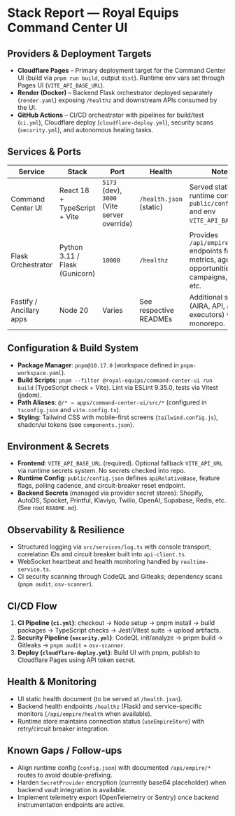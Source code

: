 # Stack Report — Royal Equips Command Center UI

## Providers & Deployment Targets
- **Cloudflare Pages** – Primary deployment target for the Command Center UI (build via `pnpm run build`, output `dist`). Runtime env vars set through Pages UI (`VITE_API_BASE_URL`).
- **Render (Docker)** – Backend Flask orchestrator deployed separately (`render.yaml`) exposing `/healthz` and downstream APIs consumed by the UI.
- **GitHub Actions** – CI/CD orchestrator with pipelines for build/test (`ci.yml`), Cloudflare deploy (`cloudflare-deploy.yml`), security scans (`security.yml`), and autonomous healing tasks.

## Services & Ports
| Service | Stack | Port | Health | Notes |
|---------|-------|------|--------|-------|
| Command Center UI | React 18 + TypeScript + Vite | `5173` (dev), `3000` (Vite server override) | `/health.json` (static) | Served statically; runtime config via `public/config.json` and env `VITE_API_BASE_URL`.
| Flask Orchestrator | Python 3.11 / Flask (Gunicorn) | `10000` | `/healthz` | Provides `/api/empire/*` endpoints for metrics, agents, opportunities, campaigns, chat, etc.
| Fastify / Ancillary apps | Node 20 | Varies | See respective READMEs | Additional services (AIRA, API, agent executors) within monorepo.

## Configuration & Build System
- **Package Manager**: `pnpm@10.17.0` (workspace defined in `pnpm-workspace.yaml`).
- **Build Scripts**: `pnpm --filter @royal-equips/command-center-ui run build` (TypeScript check + Vite). Lint via ESLint 9.35.0, tests via Vitest (jsdom).
- **Path Aliases**: `@/* → apps/command-center-ui/src/*` (configured in `tsconfig.json` and `vite.config.ts`).
- **Styling**: Tailwind CSS with mobile-first screens (`tailwind.config.js`), shadcn/ui tokens (see `components.json`).

## Environment & Secrets
- **Frontend**: `VITE_API_BASE_URL` (required). Optional fallback `VITE_API_URL` via runtime secrets system. No secrets checked into repo.
- **Runtime Config**: `public/config.json` defines `apiRelativeBase`, feature flags, polling cadence, and circuit-breaker reset endpoint.
- **Backend Secrets** (managed via provider secret stores): Shopify, AutoDS, Spocket, Printful, Klaviyo, Twilio, OpenAI, Supabase, Redis, etc. (See root `README.md`).

## Observability & Resilience
- Structured logging via `src/services/log.ts` with console transport; correlation IDs and circuit breaker built into `api-client.ts`.
- WebSocket heartbeat and health monitoring handled by `realtime-service.ts`.
- CI security scanning through CodeQL and Gitleaks; dependency scans (`pnpm audit`, `osv-scanner`).

## CI/CD Flow
1. **CI Pipeline (`ci.yml`)**: checkout → Node setup → pnpm install → build packages → TypeScript checks → Jest/Vitest suite → upload artifacts.
2. **Security Pipeline (`security.yml`)**: CodeQL init/analyze → pnpm build → Gitleaks → `pnpm audit` + `osv-scanner`.
3. **Deploy (`cloudflare-deploy.yml`)**: Build UI with pnpm, publish to Cloudflare Pages using API token secret.

## Health & Monitoring
- UI static health document (to be served at `/health.json`).
- Backend health endpoints `/healthz` (Flask) and service-specific monitors (`/api/empire/health` when available).
- Runtime store maintains connection status (`useEmpireStore`) with retry/circuit breaker integration.

## Known Gaps / Follow-ups
- Align runtime config (`config.json`) with documented `/api/empire/*` routes to avoid double-prefixing.
- Harden `SecretProvider` encryption (currently base64 placeholder) when backend vault integration is available.
- Implement telemetry export (OpenTelemetry or Sentry) once backend instrumentation endpoints are active.
